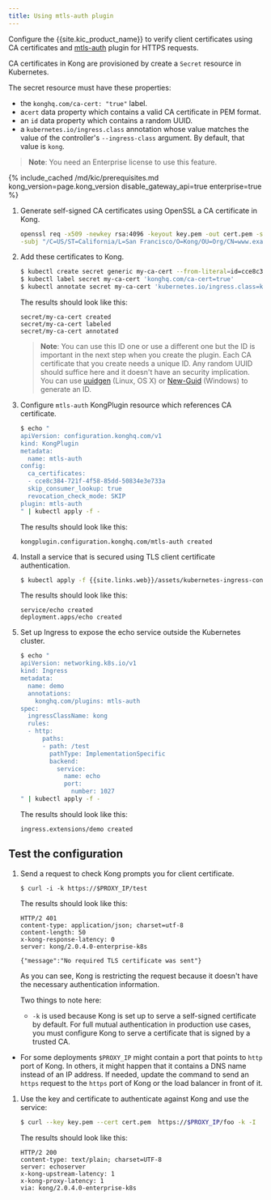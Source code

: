 ```yaml
---
title: Using mtls-auth plugin
---
```


Configure the {{site.kic_product_name}} to verify client certificates using CA certificates and
[mtls-auth](/hub/kong-inc/mtls-auth/) plugin for HTTPS requests.

CA certificates in Kong are provisioned by create a `Secret` resource in
Kubernetes.

The secret resource must have these properties:
- the `konghq.com/ca-cert: "true"` label.
- a`cert` data property which contains a valid CA certificate
  in PEM format.
- an `id` data property which contains a random UUID.
- a `kubernetes.io/ingress.class` annotation whose value matches
  the value of the controller's `--ingress-class` argument. By default, that
  value is `kong`.

> **Note**: You need an Enterprise license to use this feature.

{% include_cached /md/kic/prerequisites.md kong_version=page.kong_version disable_gateway_api=true enterprise=true %}

1. Generate self-signed CA certificates using OpenSSL a CA certificate in Kong.

    ```bash
    openssl req -x509 -newkey rsa:4096 -keyout key.pem -out cert.pem -sha256 -days 365 -nodes\
    -subj "/C=US/ST=California/L=San Francisco/O=Kong/OU=Org/CN=www.example.com"
    ```
1. Add these certificates to Kong.
    ```bash
    $ kubectl create secret generic my-ca-cert --from-literal=id=cce8c384-721f-4f58-85dd-50834e3e733a --from-file=cert=./cert.pem
    $ kubectl label secret my-ca-cert 'konghq.com/ca-cert=true'
    $ kubectl annotate secret my-ca-cert 'kubernetes.io/ingress.class=kong'
    ```
    The results should look like this:
    ```text
    secret/my-ca-cert created
    secret/my-ca-cert labeled
    secret/my-ca-cert annotated
    ```

   >**Note**: You can use this ID one or use a different one but the ID is important in the next step when you create the plugin.
    Each CA certificate that you create needs a unique ID. Any random UUID should suffice here and it doesn't have an security
    implication. You can use [uuidgen](https://linux.die.net/man/1/uuidgen) (Linux, OS X) or
    [New-Guid](https://docs.microsoft.com/en-us/powershell/module/microsoft.powershell.utility/new-guid)
    (Windows) to generate an ID.

1. Configure `mtls-auth` KongPlugin resource which references CA certificate.

    ```bash
    $ echo "
    apiVersion: configuration.konghq.com/v1
    kind: KongPlugin
    metadata:
      name: mtls-auth
    config:
      ca_certificates:
      - cce8c384-721f-4f58-85dd-50834e3e733a
      skip_consumer_lookup: true
      revocation_check_mode: SKIP
    plugin: mtls-auth
    " | kubectl apply -f -
    ```
    The results should look like this:
    ```text
    kongplugin.configuration.konghq.com/mtls-auth created
    ```
1.  Install a service that is secured using TLS client certificate authentication.

    ```bash
    $ kubectl apply -f {{site.links.web}}/assets/kubernetes-ingress-controller/examples/echo-service.yaml
    ```
    The results should look like this:
    ```text
    service/echo created
    deployment.apps/echo created
    ```
1. Set up Ingress to expose the echo service outside the Kubernetes cluster.

    ```bash
    $ echo "
    apiVersion: networking.k8s.io/v1
    kind: Ingress
    metadata:
      name: demo
      annotations:
        konghq.com/plugins: mtls-auth
    spec:
      ingressClassName: kong
      rules:
      - http:
          paths:
          - path: /test
            pathType: ImplementationSpecific
            backend:
              service:
                name: echo
                port:
                  number: 1027
    " | kubectl apply -f -
    ```
    The results should look like this:
    ```text
    ingress.extensions/demo created
    ```

## Test the configuration

1. Send a request to check Kong prompts you for client certificate.

    ```
    $ curl -i -k https://$PROXY_IP/test
    ```
    The results should look like this:
    ```text
    HTTP/2 401
    content-type: application/json; charset=utf-8
    content-length: 50
    x-kong-response-latency: 0
    server: kong/2.0.4.0-enterprise-k8s

    {"message":"No required TLS certificate was sent"}
    ```

    As you can see, Kong is restricting the request because it doesn't have the necessary authentication information.

   Two things to note here:
   - `-k` is used because Kong is set up to serve a self-signed certificate by default. For full mutual authentication in production use cases, you must configure Kong to serve a certificate that is signed by a trusted CA.
  - For some deployments `$PROXY_IP` might contain a port that points to `http` port of Kong. In others, it might happen that it contains a DNS name instead of an IP address. If needed, update the command to send an `https` request to the `https` port of Kong or the load balancer in front of it.

1. Use the key and certificate to authenticate against Kong and use the service:

    ```bash
    $ curl --key key.pem --cert cert.pem  https://$PROXY_IP/foo -k -I
    ```
    The results should look like this:
    ```text
    HTTP/2 200
    content-type: text/plain; charset=UTF-8
    server: echoserver
    x-kong-upstream-latency: 1
    x-kong-proxy-latency: 1
    via: kong/2.0.4.0-enterprise-k8s
    ```
